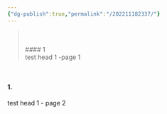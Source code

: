 ```yaml
---
{"dg-publish":true,"permalink":"/202211182337/"}
---
```



> <div class="transclusion internal-embed is-loaded"><div class="markdown-embed"><br><br>#### 1<br>test head 1 -page 1
<br></div></div>


#### 1.
test head 1 - page 2